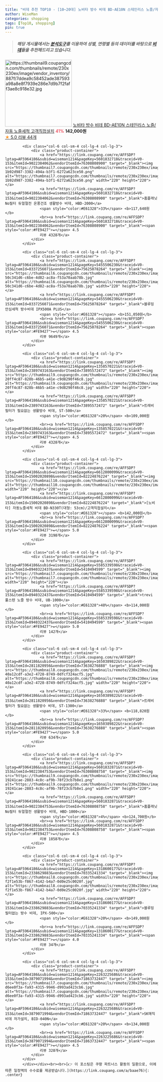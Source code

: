 ```yaml
---
title: "비데 추천 TOP10 - [10~20대] 노비타 방수 비데 BD-AE10N 스테인리스 노즐/자동 노즐세척 고객직접설치"
author: WiseMan
categories: shopping
tags: [Top10, shopping]
pin: true
---
```


> ##### 해당 게시물에서는 [**분석도구**](https://itemscout.io/)를 이용하여 **성별**, **연령별** 등의 데이터를 바탕으로 [**비데**](https://link.coupang.com/a/baae76)들을 추천해드리고 있습니다.
<div class="container"><div class="row">
            <div class="col-6 col-sm-4 col-lg-4 col-lg-3">
                <div class="product-container">
                    <a href="https://link.coupang.com/re/AFFSDP?lptag=AF5964186&subid=wiseman1214&pageKey=7337211559&traceid=V0-153&itemId=18850049389&vendorItemId=85489389570" target="_blank"><img src="https://thumbnail9.coupangcdn.com/thumbnails/remote/230x230ex/image/vendor_inventory/887f/7ddea9c58452ade387593a98a8e8f7939e286e7d9b7f2faff3ae8c918e32.jpg" alt="https://thumbnail9.coupangcdn.com/thumbnails/remote/230x230ex/image/vendor_inventory/887f/7ddea9c58452ade387593a98a8e8f7939e286e7d9b7f2faff3ae8c918e32.jpg" width="220" height="220"></a>
                    <a href="https://link.coupang.com/re/AFFSDP?lptag=AF5964186&subid=wiseman1214&pageKey=7337211559&traceid=V0-153&itemId=18850049389&vendorItemId=85489389570" target="_blank">노비타 방수 비데 BD-AE10N 스테인리스 노즐/자동 노즐세척 고객직접설치</a>
                    <span style="color:#E61328">41%</span> <b>142,000원</b>
                    <br><a href="https://link.coupang.com/re/AFFSDP?lptag=AF5964186&subid=wiseman1214&pageKey=7337211559&traceid=V0-153&itemId=18850049389&vendorItemId=85489389570" target="_blank"><span style="color:#FE9427">★</span> 5.0
                    리뷰 44개</a>
                </div>
            </div>
            
            <div class="col-6 col-sm-4 col-lg-4 col-lg-3">
                <div class="product-container">
                    <a href="https://link.coupang.com/re/AFFSDP?lptag=AF5964186&subid=wiseman1214&pageKey=5601832718&traceid=V0-153&itemId=9022384062&vendorItemId=76308808900" target="_blank"><img src="https://thumbnail7.coupangcdn.com/thumbnails/remote/230x230ex/image/retail/images/1934900573874885-1b92d987-3382-494a-b3f1-6272a623ce50.png" alt="https://thumbnail7.coupangcdn.com/thumbnails/remote/230x230ex/image/retail/images/1934900573874885-1b92d987-3382-494a-b3f1-6272a623ce50.png" width="220" height="220"></a>
                    <a href="https://link.coupang.com/re/AFFSDP?lptag=AF5964186&subid=wiseman1214&pageKey=5601832718&traceid=V0-153&itemId=9022384062&vendorItemId=76308808900" target="_blank">홈플래닛 No필터 듀얼절전 온풍건조 생활방수 비데, HBD-2000</a>
                    <span style="color:#E61328">33%</span> <b>117,640원</b>
                    <br><a href="https://link.coupang.com/re/AFFSDP?lptag=AF5964186&subid=wiseman1214&pageKey=5601832718&traceid=V0-153&itemId=9022384062&vendorItemId=76308808900" target="_blank"><span style="color:#FE9427">★</span> 4.5
                    리뷰 4328개</a>
                </div>
            </div>
            
            <div class="col-6 col-sm-4 col-lg-4 col-lg-3">
                <div class="product-container">
                    <a href="https://link.coupang.com/re/AFFSDP?lptag=AF5964186&subid=wiseman1214&pageKey=5455506230&traceid=V0-153&itemId=8337256071&vendorItemId=75625078264" target="_blank"><img src="https://thumbnail6.coupangcdn.com/thumbnails/remote/230x230ex/image/retail/images/2434988293632069-50c341d6-c6be-4d82-ac8a-f53a70aab78b.jpg" alt="https://thumbnail6.coupangcdn.com/thumbnails/remote/230x230ex/image/retail/images/2434988293632069-50c341d6-c6be-4d82-ac8a-f53a70aab78b.jpg" width="220" height="220"></a>
                    <a href="https://link.coupang.com/re/AFFSDP?lptag=AF5964186&subid=wiseman1214&pageKey=5455506230&traceid=V0-153&itemId=8337256071&vendorItemId=75625078264" target="_blank">블루밍 안심세척 방수비데 IPX500A PLUS</a>
                    <span style="color:#E61328"></span> <b>151,050원</b>
                    <br><a href="https://link.coupang.com/re/AFFSDP?lptag=AF5964186&subid=wiseman1214&pageKey=5455506230&traceid=V0-153&itemId=8337256071&vendorItemId=75625078264" target="_blank"><span style="color:#FE9427">★</span> 4.5
                    리뷰 9649개</a>
                </div>
            </div>
            
            <div class="col-6 col-sm-4 col-lg-4 col-lg-3">
                <div class="product-container">
                    <a href="https://link.coupang.com/re/AFFSDP?lptag=AF5964186&subid=wiseman1214&pageKey=1358570221&traceid=V0-153&itemId=2389743163&vendorItemId=73895572472" target="_blank"><img src="https://thumbnail9.coupangcdn.com/thumbnails/remote/230x230ex/image/retail/images/354286760961045-20ff4c87-828b-46b5-a41e-c9d8290f46c8.jpg" alt="https://thumbnail9.coupangcdn.com/thumbnails/remote/230x230ex/image/retail/images/354286760961045-20ff4c87-828b-46b5-a41e-c9d8290f46c8.jpg" width="220" height="220"></a>
                    <a href="https://link.coupang.com/re/AFFSDP?lptag=AF5964186&subid=wiseman1214&pageKey=1358570221&traceid=V0-153&itemId=2389743163&vendorItemId=73895572472" target="_blank">트레비 필터가 필요없는 생활방수 비데, ST-500</a>
                    <span style="color:#E61328">20%</span> <b>109,000원</b>
                    <br><a href="https://link.coupang.com/re/AFFSDP?lptag=AF5964186&subid=wiseman1214&pageKey=1358570221&traceid=V0-153&itemId=2389743163&vendorItemId=73895572472" target="_blank"><span style="color:#FE9427">★</span> 4.5
                    리뷰 4328개</a>
                </div>
            </div>
            
            <div class="col-6 col-sm-4 col-lg-4 col-lg-3">
                <div class="product-container">
                    <a href="https://link.coupang.com/re/AFFSDP?lptag=AF5964186&subid=wiseman1214&pageKey=6612800099&traceid=V0-153&itemId=15002020898&vendorItemId=82224876224" target="_blank"><img src="https://thumbnail10.coupangcdn.com/thumbnails/remote/230x230ex/image/vendor_inventory/f02b/84d412bbf1c43bfe45d31b225f55fd953ffe0cd9f5a6dc961406fbb643ef.jpg" alt="https://thumbnail10.coupangcdn.com/thumbnails/remote/230x230ex/image/vendor_inventory/f02b/84d412bbf1c43bfe45d31b225f55fd953ffe0cd9f5a6dc961406fbb643ef.jpg" width="220" height="220"></a>
                    <a href="https://link.coupang.com/re/AFFSDP?lptag=AF5964186&subid=wiseman1214&pageKey=6612800099&traceid=V0-153&itemId=15002020898&vendorItemId=82224876224" target="_blank">[노비타] 자동노즐세척 비데 BD-N330T(대형: 53cm)/고객직접설치</a>
                    <span style="color:#E61328"></span> <b>142,000원</b>
                    <br><a href="https://link.coupang.com/re/AFFSDP?lptag=AF5964186&subid=wiseman1214&pageKey=6612800099&traceid=V0-153&itemId=15002020898&vendorItemId=82224876224" target="_blank"><span style="color:#FE9427">★</span> 5.0
                    리뷰 3198개</a>
                </div>
            </div>
            
            <div class="col-6 col-sm-4 col-lg-4 col-lg-3">
                <div class="product-container">
                    <a href="https://link.coupang.com/re/AFFSDP?lptag=AF5964186&subid=wiseman1214&pageKey=5585339598&traceid=V0-153&itemId=8940322437&vendorItemId=5410494599" target="_blank"><img src="https://thumbnail7.coupangcdn.com/thumbnails/remote/230x230ex/image/vendor_inventory/c363/b174a409e55c5daf857bd2992a4f8629664c48e2893b3eb47db6273df2cf.png" alt="https://thumbnail7.coupangcdn.com/thumbnails/remote/230x230ex/image/vendor_inventory/c363/b174a409e55c5daf857bd2992a4f8629664c48e2893b3eb47db6273df2cf.png" width="220" height="220"></a>
                    <a href="https://link.coupang.com/re/AFFSDP?lptag=AF5964186&subid=wiseman1214&pageKey=5585339598&traceid=V0-153&itemId=8940322437&vendorItemId=5410494599" target="_blank">trevi 풀스텐 노즐 방수 비데, UB-1000</a>
                    <span style="color:#E61328">48%</span> <b>114,000원</b>
                    <br><a href="https://link.coupang.com/re/AFFSDP?lptag=AF5964186&subid=wiseman1214&pageKey=5585339598&traceid=V0-153&itemId=8940322437&vendorItemId=5410494599" target="_blank"><span style="color:#FE9427">★</span> 5.0
                    리뷰 142개</a>
                </div>
            </div>
            
            <div class="col-6 col-sm-4 col-lg-4 col-lg-3">
                <div class="product-container">
                    <a href="https://link.coupang.com/re/AFFSDP?lptag=AF5964186&subid=wiseman1214&pageKey=1650389822&traceid=V0-153&itemId=2811820956&vendorItemId=73638276888" target="_blank"><img src="https://thumbnail8.coupangcdn.com/thumbnails/remote/230x230ex/image/retail/images/2010765361063110-40a12cdf-a3e2-4728-8749-0dfcf324acf5.jpg" alt="https://thumbnail8.coupangcdn.com/thumbnails/remote/230x230ex/image/retail/images/2010765361063110-40a12cdf-a3e2-4728-8749-0dfcf324acf5.jpg" width="220" height="220"></a>
                    <a href="https://link.coupang.com/re/AFFSDP?lptag=AF5964186&subid=wiseman1214&pageKey=1650389822&traceid=V0-153&itemId=2811820956&vendorItemId=73638276888" target="_blank">트레비 필터가 필요없는 생활방수 비데, ST-1300</a>
                    <span style="color:#E61328">33%</span> <b>118,820원</b>
                    <br><a href="https://link.coupang.com/re/AFFSDP?lptag=AF5964186&subid=wiseman1214&pageKey=1650389822&traceid=V0-153&itemId=2811820956&vendorItemId=73638276888" target="_blank"><span style="color:#FE9427">★</span> 5.0
                    리뷰 634개</a>
                </div>
            </div>
            
            <div class="col-6 col-sm-4 col-lg-4 col-lg-3">
                <div class="product-container">
                    <a href="https://link.coupang.com/re/AFFSDP?lptag=AF5964186&subid=wiseman1214&pageKey=5601832871&traceid=V0-153&itemId=9022384753&vendorItemId=76308808758" target="_blank"><img src="https://thumbnail9.coupangcdn.com/thumbnails/remote/230x230ex/image/retail/images/1319532488100037-19241cae-2883-4c8c-af9b-78f23cb7b8e1.png" alt="https://thumbnail9.coupangcdn.com/thumbnails/remote/230x230ex/image/retail/images/1319532488100037-19241cae-2883-4c8c-af9b-78f23cb7b8e1.png" width="220" height="220"></a>
                    <a href="https://link.coupang.com/re/AFFSDP?lptag=AF5964186&subid=wiseman1214&pageKey=5601832871&traceid=V0-153&itemId=9022384753&vendorItemId=76308808758" target="_blank">홈플래닛 No필터 듀얼절전 생활방수 비데, HBD-1000</a>
                    <span style="color:#E61328">4%</span> <b>124,700원</b>
                    <br><a href="https://link.coupang.com/re/AFFSDP?lptag=AF5964186&subid=wiseman1214&pageKey=5601832871&traceid=V0-153&itemId=9022384753&vendorItemId=76308808758" target="_blank"><span style="color:#FE9427">★</span> 4.5
                    리뷰 1858개</a>
                </div>
            </div>
            
            <div class="col-6 col-sm-4 col-lg-4 col-lg-3">
                <div class="product-container">
                    <a href="https://link.coupang.com/re/AFFSDP?lptag=AF5964186&subid=wiseman1214&pageKey=1318600177&traceid=V0-153&itemId=2338629883&vendorItemId=70335241334" target="_blank"><img src="https://thumbnail8.coupangcdn.com/thumbnails/remote/230x230ex/image/retail/images/1634070545668512-f2f1e53b-f867-4142-b4a7-0d0e25c0020f.jpg" alt="https://thumbnail8.coupangcdn.com/thumbnails/remote/230x230ex/image/retail/images/1634070545668512-f2f1e53b-f867-4142-b4a7-0d0e25c0020f.jpg" width="220" height="220"></a>
                    <a href="https://link.coupang.com/re/AFFSDP?lptag=AF5964186&subid=wiseman1214&pageKey=1318600177&traceid=V0-153&itemId=2338629883&vendorItemId=70335241334" target="_blank">블루밍 필터없는 방수 비데, IPX-500</a>
                    <span style="color:#E61328">20%</span> <b>149,000원</b>
                    <br><a href="https://link.coupang.com/re/AFFSDP?lptag=AF5964186&subid=wiseman1214&pageKey=1318600177&traceid=V0-153&itemId=2338629883&vendorItemId=70335241334" target="_blank"><span style="color:#FE9427">★</span> 4.0
                    리뷰 34개</a>
                </div>
            </div>
            
            <div class="col-6 col-sm-4 col-lg-4 col-lg-3">
                <div class="product-container">
                    <a href="https://link.coupang.com/re/AFFSDP?lptag=AF5964186&subid=wiseman1214&pageKey=2263225686&traceid=V0-153&itemId=3879071994&vendorItemId=71863732447" target="_blank"><img src="https://thumbnail7.coupangcdn.com/thumbnails/remote/230x230ex/image/retail/images/2520125902997555-d6ee0f3a-fa93-4315-9946-d993ad423cb6.jpg" alt="https://thumbnail7.coupangcdn.com/thumbnails/remote/230x230ex/image/retail/images/2520125902997555-d6ee0f3a-fa93-4315-9946-d993ad423cb6.jpg" width="220" height="220"></a>
                    <a href="https://link.coupang.com/re/AFFSDP?lptag=AF5964186&subid=wiseman1214&pageKey=2263225686&traceid=V0-153&itemId=3879071994&vendorItemId=71863732447" target="_blank">SK매직 비데 자가설치, BID-040N</a>
                    <span style="color:#E61328">20%</span> <b>134,000원</b>
                    <br><a href="https://link.coupang.com/re/AFFSDP?lptag=AF5964186&subid=wiseman1214&pageKey=2263225686&traceid=V0-153&itemId=3879071994&vendorItemId=71863732447" target="_blank"><span style="color:#FE9427">★</span> 4.5
                    리뷰 328개</a>
                </div>
            </div>
            </div></div><br><br>[👉 이 포스팅은 쿠팡 파트너스 활동의 일환으로, 이에 따른 일정액의 수수료를 제공받습니다.](https://link.coupang.com/a/baae76){: .center}